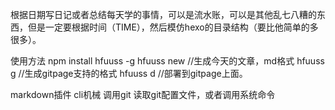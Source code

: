 根据日期写日记或者总结每天学的事情，可以是流水账，可以是其他乱七八糟的东西，但是一定要根据时间（TIME），然后模仿hexo的目录结构（要比他简单的多很多）。

使用方法 npm install hfuuss -g
hfuuss new //生成今天的文章，md格式 hfuuss g //生成gitpage支持的格式 hfuuss d //部署到gitpage上面。

markdown插件
cli机械
调用git
读取git配置文件，或者调用系统命令
